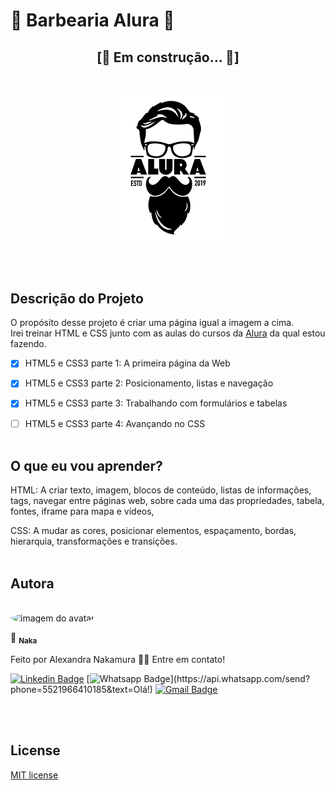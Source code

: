 # 💈 Barbearia Alura 💈 
<h2 align="center">[🚧  Em construção...  🚧]</h2>
<h1 align="center"><img  src="./docs/image/logo.png" alt="Logo da Barbearia Alura"></h1>
<br>

## Descrição do Projeto
O propósito desse projeto é criar uma página igual a imagem a cima. <br>
Irei treinar HTML e CSS junto com as aulas do cursos da [Alura](https://www.alura.com.br/) da qual estou fazendo.<br>
- [x] HTML5 e CSS3 parte 1: A primeira página da Web <br>
- [x] HTML5 e CSS3 parte 2: Posicionamento, listas e navegação<br>
- [x] HTML5 e CSS3 parte 3: Trabalhando com formulários e tabelas<br>
- [ ] HTML5 e CSS3 parte 4: Avançando no CSS<br><br>


## O que eu vou aprender?
HTML: A criar texto, imagem, blocos de conteúdo, listas de informações, tags, navegar entre páginas web, sobre cada uma das propriedades, tabela, fontes, iframe para mapa e vídeos,  <br>

CSS: A mudar as cores, posicionar elementos, espaçamento, bordas, hierarquia,  transformações e transições.
<br>
<br>


## Autora
<br>
<img style="border-radius: 50%" src="https://avatars1.githubusercontent.com/u/67131828?s=400&u=c888d029097f2333d1ed889d6400dd534f50fdc7&v=4" width="100px;" alt="imagem do avatar"/>
<br>

📝 <sub><b>Naka</b></sub></a> 

Feito por Alexandra Nakamura 👋🏽 Entre em contato!

[![Linkedin Badge](https://img.shields.io/badge/-Linkedin-blue?style=flat-square&logo=Linkedin&logoColor=white&link=https://www.linkedin.com/in/alexandra-nakamura/)](https://www.linkedin.com/in/alexandra-nakamura/)
[![Whatsapp Badge](https://img.shields.io/badge/-Whatsapp-4CA143?style=flat-square&labelColor=4CA143&logo=whatsapp&logoColor=white&link=https://api.whatsapp.com/send?phone=5521966410185&text=Olá!)](https://api.whatsapp.com/send?phone=5521966410185&text=Olá!)
[![Gmail Badge](https://img.shields.io/badge/-Gmail-c14438?style=flat-square&logo=Gmail&logoColor=white&link=mailto:designernakamura@gmail.com)](mailto:designernakamura@gmail.com)
<br>
<br>

<br>

## License
[MIT license](/licenses)
